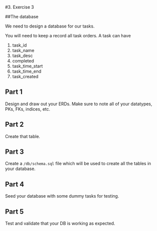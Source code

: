 #3. Exercise 3 

##The database

We need to design a database for our tasks.

You will need to keep a record all task orders. A task can
have

  1. task_id
  2. task_name
  3. task_desc
  4. completed
  5. task_time_start
  6. task_time_end
  7. task_created

## Part 1
Design and draw out your ERDs. Make sure to note all of your datatypes, PKs, FKs, indices, etc.

## Part 2
Create that table.

## Part 3
Create a `/db/schema.sql` file which will be used to create all the tables
in your database.

## Part 4
Seed your database with some dummy tasks for testing.

## Part 5
Test and validate that your DB is working as expected. 
